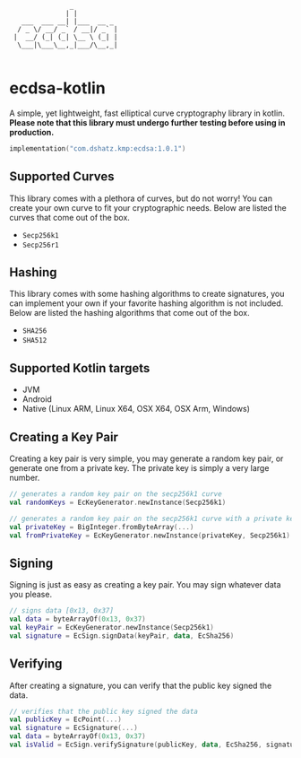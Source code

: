 ```
               _           
              | |          
   ___  ___ __| |___  __ _ 
  / _ \/ __/ _` / __|/ _` |
 |  __/ (_| (_| \__ \ (_| |
  \___|\___\__,_|___/\__,_|              
                           
```

# ecdsa-kotlin


A simple, yet lightweight, fast elliptical curve cryptography library in kotlin. **Please note that this library must undergo further testing before using in production.**

```kotlin
implementation("com.dshatz.kmp:ecdsa:1.0.1")
```


## Supported Curves
This library comes with a plethora of curves, but do not worry! You can create your own curve to fit your cryptographic needs. Below are listed the curves that come out of the box. 

* `Secp256k1`
* `Secp256r1`

## Hashing
This library comes with some hashing algorithms to create signatures, you can implement your own if your favorite hashing algorithm is not included. Below are listed the hashing algorithms that come out of the box. 

* `SHA256`
* `SHA512`

## Supported Kotlin targets
* JVM
* Android
* Native (Linux ARM, Linux X64, OSX X64, OSX Arm, Windows)

## Creating a Key Pair
Creating a key pair is very simple, you may generate a random key pair, or generate one from a private key. The private key is simply a very large number.

```kotlin
// generates a random key pair on the secp256k1 curve
val randomKeys = EcKeyGenerator.newInstance(Secp256k1) 

// generates a random key pair on the secp256k1 curve with a private key
val privateKey = BigInteger.fromByteArray(...)
val fromPrivateKey = EcKeyGenerator.newInstance(privateKey, Secp256k1) 
```

## Signing
Signing is just as easy as creating a key pair. You may sign whatever data you please.

```kotlin
// signs data [0x13, 0x37]
val data = byteArrayOf(0x13, 0x37)
val keyPair = EcKeyGenerator.newInstance(Secp256k1) 
val signature = EcSign.signData(keyPair, data, EcSha256)
```

## Verifying
After creating a signature, you can verify that the public key signed the data.

```kotlin
// verifies that the public key signed the data
val publicKey = EcPoint(...)
val signature = EcSignature(...)
val data = byteArrayOf(0x13, 0x37)
val isValid = EcSign.verifySignature(publicKey, data, EcSha256, signature)
```

